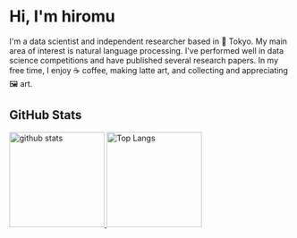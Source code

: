 <!--
**hiromu166/hiromu166** is a ✨ _special_ ✨ repository because its `README.md` (this file) appears on your GitHub profile.

Here are some ideas to get you started:

- 🔭 I’m currently working on ...
- 🌱 I’m currently learning ...
- 👯 I’m looking to collaborate on ...
- 🤔 I’m looking for help with ...
- 💬 Ask me about ...
- 📫 How to reach me: ...
- 😄 Pronouns: ...
- ⚡ Fun fact: ...
-->
# Hi, I'm hiromu
I'm a data scientist and independent researcher based in 🗼 Tokyo. My main area of interest is natural language processing. I've performed well in data science competitions and have published several research papers. In my free time, I enjoy ☕ coffee, making latte art, and collecting and appreciating 🖼️ art.
## GitHub Stats
<p align="left"> 
  <a href="https://github.com/anuraghazra/github-readme-stats">
    <img alt="github stats" height="170px" src="https://github-readme-stats-hiromu166s-projects.vercel.app/api?username=hiromu166&theme=graywhite&show_icons=true&count_private=true&include_all_commits=true" />
  </a>
  <a href="https://github.com/anuraghazra/github-readme-stats">
    <img alt="Top Langs" height="170px" src="https://github-readme-stats-hiromu166s-projects.vercel.app/api/top-langs/?username=hiromu166&theme=graywhite&show_icons=true&count_private=true&include_all_commits=true" />
  </a>
</p>
